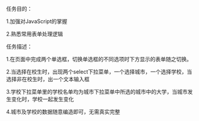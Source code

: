 ﻿任务目的：

  1.加强对JavaScript的掌握

  2.熟悉常用表单处理逻辑

任务描述：

  1.在页面中完成两个单选框，切换单选框的不同选项时下方显示的表单随之切换。

  2.当选择在校生时，出现两个select下拉菜单，一个选择城市，一个选择学校，当选择非在校生时，出一个文本输入框

  3.学校下拉菜单里的学校名单均为城市下拉菜单中所选的城市中的大学，当城市发生变化时，学校一起发生变化

  4.城市及学校的数据随意编造即可，无需真实完整